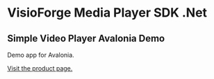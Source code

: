 ﻿# VisioForge Media Player SDK .Net

## Simple Video Player Avalonia Demo

Demo app for Avalonia.

[Visit the product page.](https://www.visioforge.com/media-player-sdk-net)